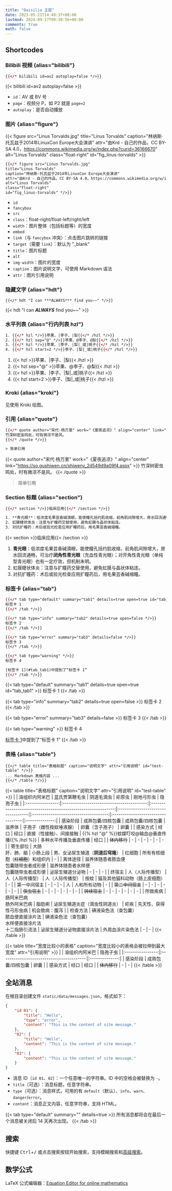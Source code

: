 ```yaml
---
title: "Daisilia 主题"
date: 2023-05-21T14:49:37+08:00
lastmod: 2024-09-17T09:30:56+08:00
comments: true
math: false
---
```


<!--more-->

## Shortcodes

<!--more-->

### Bilibili 视频 {alias="bilibili"}

```html
{{</* bilibili id=av2 autoplay=false */>}}
```

{{< bilibili id=av2 autoplay=false >}}

- `id`：AV 或 BV 号
- `page`：视频分 P，如 P2 就是 `page=2`
- `autoplay`：是否自动播放

### 图片 {alias="figure"}

{{< figure src="Linus Torvalds.jpg" title="Linus Torvalds" caption="林纳斯·托瓦兹于2014年LinuxCon Europe大会演讲" attr="由Krd - 自己的作品，CC BY-SA 4.0，https://commons.wikimedia.org/w/index.php?curid=36166670" alt="Linus Torvalds" class="float-right" id="fig_linus-torvalds" >}}

```html
{{</* figure src="Linus Torvalds.jpg"
title="Linus Torvalds"
caption="林纳斯·托瓦兹于2014年LinuxCon Europe大会演讲"
attr="由Krd - 自己的作品，CC BY-SA 4.0，https://commons.wikimedia.org/w/index.php?curid=36166670"
alt="Linus Torvalds"
class="float-right"
id="fig_linus-torvalds" */>}}
```

- `id`
- `fancybox`
- `src`
- `class`：float-right/float-left/right/left
- `width`：图片整体（包括标题等）的宽度
- `embed`
- `link`（与 `fancybox` 冲突）：点击图片跳转的链接
- `target`（需要 `link`）：默认为 "_blank"
- `title`：图片标题
- `alt`
- `img-width`：图片的宽度
- `caption`：图片说明文字，可使用 Markdown 语法
- `attr`：图片引用说明

### 隐藏文字 {alias="hdt"}

```
{{</* hdt "I can ***ALWAYS*** find you~~" */>}}
```

{{< hdt "I can ***ALWAYS*** find you~~" >}}

### 水平列表 {alias="行内列表 hzl"}

```html
1. {{</* hzl */>}}苹果、|李子、|梨{{</* /hzl */>}}
2. {{</* hzl sep="@" */>}}苹果、@李子、@梨{{</* /hzl */>}}
3. {{</* hzl */>}}苹果、|李子、|梨|_或|桃子{{</* /hzl */>}}
4. {{</* hzl start=2 */>}}李子、|梨|_或|桃子{{</* /hzl */>}}
```

1. {{< hzl >}}苹果、|李子、|梨{{< /hzl >}}
2. {{< hzl sep="@" >}}苹果、@李子、@梨{{< /hzl >}}
3. {{< hzl >}}苹果、|李子、|梨|_或|桃子{{< /hzl >}}
4. {{< hzl start=2 >}}李子、|梨|_或|桃子{{< /hzl >}}

### Kroki {alias="kroki"}

见使用 Kroki 绘图。

### 引用 {alias="quote"}

```html
{{</* quote author="宋代·杨万里" work="《夏夜追凉》" align="center" link="https://so.gushiwen.cn/shiwenv_2d549d9a09f4.aspx" */>}}
竹深树密虫鸣处，时有微凉不是风。
{{</* /quote */>}}

> 简单引用
```

{{< quote author="宋代·杨万里" work="《夏夜追凉》" align="center" link="https://so.gushiwen.cn/shiwenv_2d549d9a09f4.aspx" >}}
竹深树密虫鸣处，时有微凉不是风。
{{< /quote >}}

> 简单引用

### Section 标题 {alias="section"}

```html
{{</* section */>}}临床应用{{</* /section */>}}

1. **青光眼**：低浓度毛果芸香碱滴眼，能使瞳孔括约肌收缩，前角肌间隙增大，房水回流通畅，可治疗**闭角性青光眼**（充血性青光眼）；对开角性青光眼（单纯型青光眼）也有一定疗效，但机制未明。
2. 虹膜睫状体炎：注意与扩瞳药交替使用，避免虹膜与晶状体粘连。
3. 对抗扩瞳药：术后或验光检查应用扩瞳药后，用毛果芸香碱缩瞳。

```

{{< section >}}临床应用{{< /section >}}

1. **青光眼**：低浓度毛果芸香碱滴眼，能使瞳孔括约肌收缩，前角肌间隙增大，房水回流通畅，可治疗**闭角性青光眼**（充血性青光眼）；对开角性青光眼（单纯型青光眼）也有一定疗效，但机制未明。
2. 虹膜睫状体炎：注意与扩瞳药交替使用，避免虹膜与晶状体粘连。
3. 对抗扩瞳药：术后或验光检查应用扩瞳药后，用毛果芸香碱缩瞳。

### 标签卡 {alias="tab"}

```html
{{</* tab type="default" summary="tab1" details=true open=true id="tab_tab1" */>}}
标签卡 1
{{</* /tab */>}}

{{</* tab type="info" summary="tab2" details=true open=false */>}}
标签卡 2
{{</* /tab */>}}

{{</* tab type="error" summary="tab3" details=false */>}}
标签卡 3
{{</* /tab */>}}

{{</* tab type="warning" */>}}
标签卡 4

[标签卡 1](#tab_tab1)中提到了“标签卡 1”
{{</* /tab */>}}
```

{{< tab type="default" summary="tab1" details=true open=true id="tab_tab1" >}}
标签卡 1
{{< /tab >}}

{{< tab type="info" summary="tab2" details=true open=false >}}
标签卡 2
{{< /tab >}}

{{< tab type="error" summary="tab3" details=false >}}
标签卡 3
{{< /tab >}}

{{< tab type="warning" >}}
标签卡 4

[标签卡 1](#tab_tab1)中提到了“标签卡 1”
{{< /tab >}}

### 表格 {alias="table"}

```xxx title url link_text
{{</* table title="表格标题" caption="说明文字" attr="引用说明" id="test-table" */>}}
... Markdown 表格内容 ...
{{</* /table */>}}
```

{{< table title="表格标题" caption="说明文字" attr="引用说明" id="test-table" >}}
|                  |               溶组织内阿米巴              |                        蓝氏贾第鞭毛虫                        |             阴道毛滴虫             |                 疟原虫                |             刚地弓形虫             |    隐孢子虫    |
|:----------------:|:-----------------------------------------:|:------------------------------------------------------------:|:----------------------------------:|:-------------------------------------:|:----------------------------------:|:--------------:|
|     感染阶段     |             成熟包囊/四核包囊             |                       成熟包囊/四核包囊                      |               滋养体               |        子孢子（雌性按蚊唾液腺）       |          卵囊（含子孢子）          |      卵囊      |
|     感染方式     |                    经口                   |                             经口                             |      直接（性接触）、间接接触      |        {{% hzl "@" %}}蚊媒叮咬@输血@垂直传播{{% /hzl %}} |       多种水平传播及垂直传播       |      经口      |
|   ~~体内移行~~   |                     -                     |                               -                              |                  -                 |                   -                   |                  -                 |        -       |
|     寄生部位     |            大肠<br/>肝、肺、脑            |                           小肠上段                           | 男、女泌尿生殖道（**阴道后穹隆**） | 红细胞 | 所有有核细胞（~~红细胞~~）和组织内 |        -       |
|     离体途径     | 滋养体随患者脓血便<br/>包囊随带虫者成形便 |           滋养体随患者水样便<br/>包囊随带虫者成形便          |          泌尿生殖道分泌物          |                   -                   |                  -                 |        -       |
|      终宿主      |              人（人际传播型）             |                       人（人际传播型）                       |          人（人际传播型）          |                  按蚊                 |   猫及其他猫科动物（肠上皮细胞）   |        -       |
|   第一中间宿主   |                     -                     |                               -                              |                  -                 |                   人                  |            人和所有动物            |        -       |
| ~~第二中间宿主~~ |                     -                     |                               -                              |                  -                 |                   -                   |                  -                 |        -       |
|   ~~保虫宿主~~   |                     -                     |                               -                              |                  -                 |                   -                   |                  -                 |        -       |
|   ~~转续宿主~~   |                     -                     |                               -                              |                  -                 |                   -                   |                  -                 |        -       |
|     所致疾病     |        肠阿米巴病<br/>肠外阿米巴病        |                            脂肪痢                            |   泌尿生殖道炎症（滴虫性阴道炎）   |                  疟疾                 |       先天性、获得性弓形虫病       | 机会致病：腹泻 |
|     检查方法     | 碘液染色法（查包囊）<br/>脓血便直接涂片法 | 碘液染色法（查包囊）<br/>水样便直接涂片法<br/>十二指肠引流法 |     泌尿生殖道分泌物直接涂片法     |            外周血涂片染色法           |                  -                 |        -       |
{{< /table >}}

{{< table title="宽度比较小的表格" caption="宽度比较小的表格会被拉伸到最大宽度" attr="引用说明" >}}
|                  |               溶组织内阿米巴              |    隐孢子虫    |
|:----------------:|:-----------------------------------------:|:--------------:|
|     感染阶段     |             成熟包囊/四核包囊             |      卵囊      |
|     感染方式     |                    经口                   |      经口      |
|   ~~体内移行~~   |                     -                     |        -       |
{{< /table >}}

## 全站消息

在根目录创建文件 `static/data/messages.json`，格式如下：

```json
{
    "id 01": {
        "title": "Hello",
        "type": "error",
        "content": "This is the content of site message."
    },
    "02": {
        "title": "Hello",
        "content": "This is the content of site message."
    },
    "03": {
        "content": "This is the content of site message."
    }
}
```

- 消息 ID（`id 01`、`02`）：一个任意唯一的字符串。ID 中的空格会被替换为 `-`。
- `title`（可选）：消息标题，任意字符串。
- `type`（可选）：消息样式，可用的有 `default`（默认）、`info`、`warn`、`danger`/`error`。
- `content`：消息正文内容，任意字符串，支持 HTML。

{{< tab type="default" summary="" details=true >}}
所有消息都将会在最后一个消息被关闭后 14 天再次出现。
{{< /tab >}}

## 搜索

快捷键 <kbd>Ctrl</kbd>+<kbd>/</kbd> 或点击搜索按钮开始搜索，支持模糊搜索和[高级搜索](https://fusejs.io/examples.html#extended-search)。

## 数学公式

LaTeX 公式编辑器：[Equation Editor for online mathematics](https://editor.codecogs.com/)
